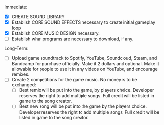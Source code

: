 Immediate:
- [x] CREATE SOUND LIBRARY
- [x] Establish CORE SOUND EFFECTS necessary to create initial gameplay loop
- [x] Establish CORE MUSIC DESIGN necessary.
- [ ] Establish what programs are necessary to download, if any.

Long-Term:
- [ ] Upload game soundtrack to Spotify, YouTube, Soundcloud, Steam, and Bandcamp for purchase officially. Make it 2 dollars and optional. Make it allowable for people to use it in any videos on YouTube, and encourage remixes.
- [ ] Create 2 competitions for the game music. No money is to be exchanged:
	- [ ] Best remix will be put into the game, by players choice. Developer reserves the right to add multiple songs. Full credit will be listed in game to the song creator.
	- [ ] Best new song will be put into the game by the players choice. Developer reserves the right to add multiple songs. Full credit will be listed in game to the song creator.